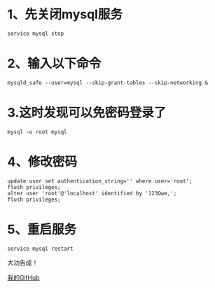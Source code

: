 # 1、先关闭mysql服务

```
service mysql stop
```

# 2、输入以下命令

```
mysqld_safe --user=mysql --skip-grant-tables --skip-networking & 
```

# 3.这时发现可以免密码登录了

```
mysql -u root mysql
```



# 4、修改密码

```
update user set authentication_string='' where user='root';
flush privileges;
alter user 'root'@'localhost' identified by '123Qwe,';
flush privileges;
```

# 5、重启服务

```
service mysql restart
```

大功告成！

[我的GitHub](https://github.com/LoyalWilliams)